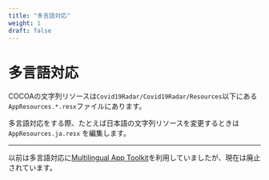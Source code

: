 ```yaml
---
title: "多言語対応"
weight: 1
draft: false
---
```


# 多言語対応

COCOAの文字列リソースは`Covid19Radar/Covid19Radar/Resources`以下にある`AppResources.*.resx`ファイルにあります。

多言語対応をする際、たとえば日本語の文字列リソースを変更するときは `AppResources.ja.resx` を編集します。

----
以前は多言語対応に[Multilingual App Toolkit](https://docs.microsoft.com/en-us/windows/uwp/design/globalizing/use-mat)を利用していましたが、現在は廃止されています。
